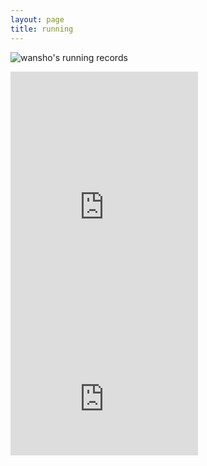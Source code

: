 ```yaml
---
layout: page
title: running
---
```


  

![wansho's running records](http://running.wansho.top/renderer)

<iframe height='454' width='300' frameborder='0' allowtransparency='true' scrolling='no' src='https://www.strava.com/athletes/71335350/latest-rides/746ff154b3c42f39ea178d8f9de47f10a3a2d0b1'></iframe>

<iframe height='160' width='300' frameborder='0' allowtransparency='true' scrolling='no' src='https://www.strava.com/athletes/71335350/activity-summary/746ff154b3c42f39ea178d8f9de47f10a3a2d0b1'></iframe>
